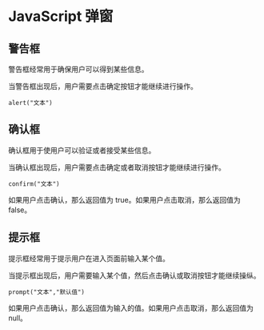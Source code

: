 # JavaScript 弹窗

## 警告框

警告框经常用于确保用户可以得到某些信息。
	
当警告框出现后，用户需要点击确定按钮才能继续进行操作。

```
alert("文本")
```

## 确认框

确认框用于使用户可以验证或者接受某些信息。
	
当确认框出现后，用户需要点击确定或者取消按钮才能继续进行操作。

```
confirm("文本")
```

如果用户点击确认，那么返回值为 true。如果用户点击取消，那么返回值为 false。

## 提示框

提示框经常用于提示用户在进入页面前输入某个值。	

当提示框出现后，用户需要输入某个值，然后点击确认或取消按钮才能继续操纵。

```
prompt("文本","默认值")
```

如果用户点击确认，那么返回值为输入的值。如果用户点击取消，那么返回值为 null。
